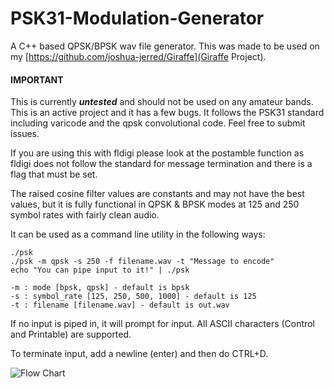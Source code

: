 # PSK31-Modulation-Generator
A C++ based QPSK/BPSK wav file generator. This was made to be used on my [https://github.com/joshua-jerred/Giraffe](Giraffe Project).

#### IMPORTANT

This is currently ***untested*** and should not be used on any amateur bands. This is an active project and it has a few bugs. 
It follows the PSK31 standard including varicode and the qpsk convolutional code. Feel free to submit issues.

If you are using this with fldigi please look at the postamble function as fldigi does not follow the standard for message termination and there is a flag that must be set.

The raised cosine filter values are constants and may not have the best values, but it is fully functional in QPSK & BPSK modes at 125 and 250 symbol rates with fairly clean audio.

It can be used as a command line utility in the following ways:
```
./psk
./psk -m qpsk -s 250 -f filename.wav -t "Message to encode"
echo "You can pipe input to it!" | ./psk

-m : mode [bpsk, qpsk] - default is bpsk
-s : symbol_rate [125, 250, 500, 1000] - default is 125
-t : filename [filename.wav] - default is out.wav
```
If no input is piped in, it will prompt for input. All ASCII characters (Control and Printable) are supported.

To terminate input, add a newline (enter) and then do CTRL+D.





![Flow Chart](https://user-images.githubusercontent.com/19292194/203744196-0c35e758-d7cb-4656-9598-3b5b2fe2c8ef.png)
